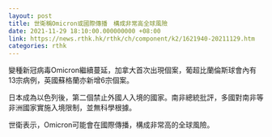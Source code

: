 ```yaml
---
layout: post
title: 世衛稱Omicron或國際傳播　構成非常高全球風險
date: 2021-11-29 18:10:00.000000000 +08:00
link: https://news.rthk.hk/rthk/ch/component/k2/1621940-20211129.htm
categories: rthk
---
```


變種新冠病毒Omicron繼續蔓延，加拿大首次出現個案，葡超比蘭倫斯球會內有13宗病例，英國蘇格蘭亦新增6宗個案。

日本成為以色列後，第二個禁止外國人入境的國家。南非總統批評，多國對南非等非洲國家實施入境限制，並無科學根據。

世衛表示，Omicron可能會在國際傳播，構成非常高的全球風險。
